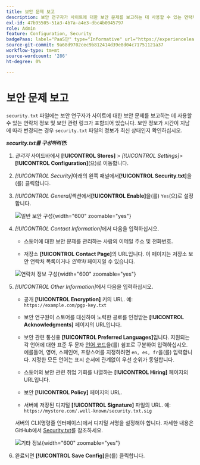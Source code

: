 ```yaml
---
title: 보안 문제 보고
description: 보안 연구자가 사이트에 대한 보안 문제를 보고하는 데 사용할 수 있는 연락처 정보 및 보안 관련 링크를 구성하는 방법에 대해 알아봅니다.
exl-id: 47b95505-51a3-4b7a-a4e3-dbc4b0045797
role: Admin
feature: Configuration, Security
badgePaas: label="PaaS만" type="Informative" url="https://experienceleague.adobe.com/en/docs/commerce/user-guides/product-solutions" tooltip="Adobe Commerce 온 클라우드 프로젝트(Adobe 관리 PaaS 인프라) 및 온프레미스 프로젝트에만 적용됩니다."
source-git-commit: 9a68d9702cec9b812414d39e8d04c71751121a37
workflow-type: tm+mt
source-wordcount: '286'
ht-degree: 0%

---
```


# 보안 문제 보고

`security.txt` 파일에는 보안 연구자가 사이트에 대한 보안 문제를 보고하는 데 사용할 수 있는 연락처 정보 및 보안 관련 링크가 포함되어 있습니다. 보안 정보가 시간이 지남에 따라 변경되는 경우 `security.txt` 파일의 정보가 최신 상태인지 확인하십시오.

**_security.txt를 구성하려면:_**

1. _관리자_ 사이드바에서 **[!UICONTROL Stores]** > _[!UICONTROL Settings]_>**[!UICONTROL Configuration]**(으)로 이동합니다.

1. _[!UICONTROL Security]_&#x200B;아래의 왼쪽 패널에서&#x200B;**[!UICONTROL Security.txt]**&#x200B;을(를) 클릭합니다.

1. _[!UICONTROL General]_&#x200B;섹션에서&#x200B;**[!UICONTROL Enable]**&#x200B;을(를) `Yes`(으)로 설정합니다.

   ![일반 보안 구성](../configuration-reference/security/assets/txt-general.png){width="600" zoomable="yes"}

1. _[!UICONTROL Contact Information]_&#x200B;에서 다음을 입력하십시오.

   - 스토어에 대한 보안 문제를 관리하는 사람의 이메일 주소 및 전화번호.

   - 저장소 **[!UICONTROL Contact Page]**&#x200B;의 URL입니다. 이 페이지는 저장소 보안 연락처 목록이거나 _연락처_ 페이지일 수 있습니다.

   ![연락처 정보 구성](../configuration-reference/security/assets/txt-contact-info.png){width="600" zoomable="yes"}

1. _[!UICONTROL Other Information]_&#x200B;에서 다음을 입력하십시오.

   - 공개 **[!UICONTROL Encryption]** 키의 URL. 예: `https://example.com/pgp-key.txt`

   - 보안 연구원이 스토어를 대신하여 노력한 공로를 인정받는 **[!UICONTROL Acknowledgments]** 페이지의 URL입니다.

   - 보안 관련 통신용 **[!UICONTROL Preferred Languages]**&#x200B;입니다. 지원되는 각 언어에 대한 표준 두 문자 [언어 코드](https://en.wikipedia.org/wiki/List_of_ISO_639-1_codes)을(를) 쉼표로 구분하여 입력하십시오. 예를들어, 영어, 스페인어, 프랑스어를 지정하려면 `en, es, fr`을(를) 입력합니다. 지정한 모든 언어는 표시 순서에 관계없이 우선 순위가 동일합니다.

   - 스토어의 보안 관련 취업 기회를 나열하는 **[!UICONTROL Hiring]** 페이지의 URL입니다.

   - 보안 **[!UICONTROL Policy]** 페이지의 URL.

   - 서버에 저장된 디지털 **[!UICONTROL Signature]** 파일의 URL. 예: `https://mystore.com/.well-known/security.txt.sig`

   서버의 CLI(명령줄 인터페이스)에서 디지털 서명을 설정해야 합니다. 자세한 내용은 GitHub에서 [Security.txt](https://github.com/magento/security-package/blob/1.0-develop/Securitytxt/README.md)를 참조하세요.

   ![기타 정보](../configuration-reference/security/assets/txt-other-info.png){width="600" zoomable="yes"}

1. 완료되면 **[!UICONTROL Save Config]**&#x200B;을(를) 클릭합니다.
